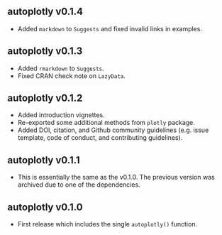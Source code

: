autoplotly v0.1.4
---------------------

* Added `markdown` to `Suggests` and fixed invalid links in examples.

autoplotly v0.1.3
---------------------

* Added `rmarkdown` to `Suggests`.
* Fixed CRAN check note on `LazyData`.

autoplotly v0.1.2
---------------------

* Added introduction vignettes.
* Re-exported some additional methods from `plotly` package.
* Added DOI, citation, and Github community guidelines (e.g. issue template, code of conduct, and contributing guidelines). 

autoplotly v0.1.1
---------------------

* This is essentially the same as the v0.1.0. The previous version was archived due to one of the dependencies.

autoplotly v0.1.0
---------------------

* First release which includes the single `autoplotly()` function.
